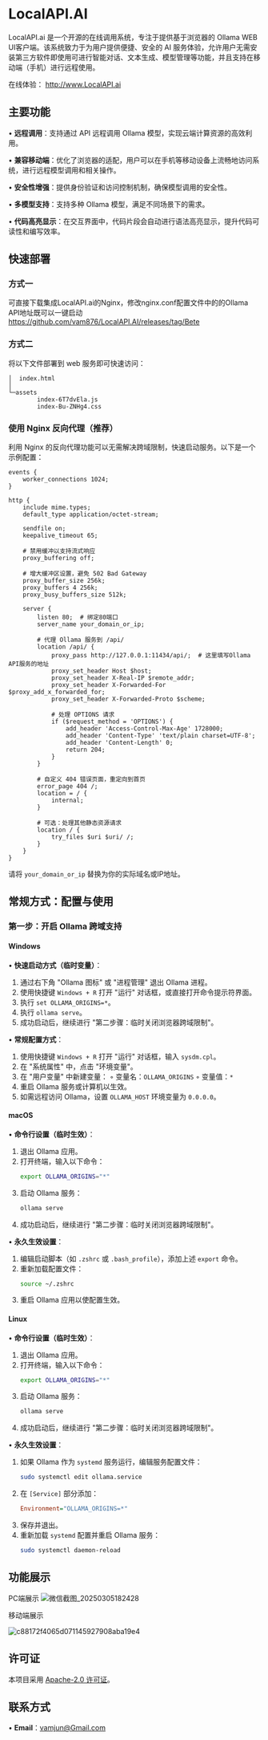 # LocalAPI.AI
LocalAPI.ai 是一个开源的在线调用系统，专注于提供基于浏览器的 Ollama WEB UI客户端。该系统致力于为用户提供便捷、安全的 AI 服务体验，允许用户无需安装第三方软件即使用可进行智能对话、文本生成、模型管理等功能，并且支持在移动端（手机）进行远程使用。

在线体验： <a href="http://www.LocalAPI.ai">http://www.LocalAPI.ai</a>  

## 主要功能

• **远程调用**：支持通过 API 远程调用 Ollama 模型，实现云端计算资源的高效利用。

• **兼容移动端**：优化了浏览器的适配，用户可以在手机等移动设备上流畅地访问系统，进行远程模型调用和相关操作。

• **安全性增强**：提供身份验证和访问控制机制，确保模型调用的安全性。

• **多模型支持**：支持多种 Ollama 模型，满足不同场景下的需求。

• **代码高亮显示**：在交互界面中，代码片段会自动进行语法高亮显示，提升代码可读性和编写效率。


## 快速部署

### 方式一
可直接下载集成LocalAPI.ai的Nginx，修改nginx.conf配置文件中的的Ollama API地址既可以一键启动  <a href="https://github.com/vam876/LocalAPI.AI/releases/tag/Bete">https://github.com/vam876/LocalAPI.AI/releases/tag/Bete</a>  

### 方式二 
将以下文件部署到 web 服务即可快速访问：

```
│  index.html
│
└─assets
        index-6T7dvEla.js
        index-Bu-ZNHg4.css
```

### 使用 Nginx 反向代理（推荐）

利用 Nginx 的反向代理功能可以无需解决跨域限制，快速启动服务。以下是一个示例配置：

```nginx
events {
    worker_connections 1024;
}

http {
    include mime.types;
    default_type application/octet-stream;

    sendfile on;
    keepalive_timeout 65;

    # 禁用缓冲以支持流式响应
    proxy_buffering off;

    # 增大缓冲区设置，避免 502 Bad Gateway
    proxy_buffer_size 256k;
    proxy_buffers 4 256k;
    proxy_busy_buffers_size 512k;

    server {
        listen 80;  # 绑定80端口
        server_name your_domain_or_ip;  

        # 代理 Ollama 服务到 /api/
        location /api/ {
            proxy_pass http://127.0.0.1:11434/api/;  # 这里填写Ollama API服务的地址
            proxy_set_header Host $host;
            proxy_set_header X-Real-IP $remote_addr;
            proxy_set_header X-Forwarded-For $proxy_add_x_forwarded_for;
            proxy_set_header X-Forwarded-Proto $scheme;

            # 处理 OPTIONS 请求
            if ($request_method = 'OPTIONS') {
                add_header 'Access-Control-Max-Age' 1728000;
                add_header 'Content-Type' 'text/plain charset=UTF-8';
                add_header 'Content-Length' 0;
                return 204;
            }
        }

        # 自定义 404 错误页面，重定向到首页
        error_page 404 /;
        location = / {
            internal;
        }

        # 可选：处理其他静态资源请求
        location / {
            try_files $uri $uri/ /;
        }
    }
}
```

请将 `your_domain_or_ip` 替换为你的实际域名或IP地址。

## 常规方式：配置与使用

### 第一步：开启 Ollama 跨域支持

#### Windows

• **快速启动方式（临时变量）**：
  1. 通过右下角 "Ollama 图标" 或 "进程管理" 退出 Ollama 进程。
  2. 使用快捷键 `Windows + R` 打开 "运行" 对话框，或直接打开命令提示符界面。
  3. 执行 `set OLLAMA_ORIGINS=*`。
  4. 执行 `ollama serve`。
  5. 成功启动后，继续进行 "第二步骤：临时关闭浏览器跨域限制"。

• **常规配置方式**：
  1. 使用快捷键 `Windows + R` 打开 "运行" 对话框，输入 `sysdm.cpl`。
  2. 在 "系统属性" 中，点击 "环境变量"。
  3. 在 "用户变量" 中新建变量：
     ◦ 变量名：`OLLAMA_ORIGINS`
     ◦ 变量值：`*`
  4. 重启 Ollama 服务或计算机以生效。
  5. 如需远程访问 Ollama，设置 `OLLAMA_HOST` 环境变量为 `0.0.0.0`。

#### macOS

• **命令行设置（临时生效）**：
  1. 退出 Ollama 应用。
  2. 打开终端，输入以下命令：
     ```bash
     export OLLAMA_ORIGINS="*"
     ```
  3. 启动 Ollama 服务：
     ```bash
     ollama serve
     ```
  4. 成功启动后，继续进行 "第二步骤：临时关闭浏览器跨域限制"。

• **永久生效设置**：
  1. 编辑启动脚本（如 `.zshrc` 或 `.bash_profile`），添加上述 `export` 命令。
  2. 重新加载配置文件：
     ```bash
     source ~/.zshrc
     ```
  3. 重启 Ollama 应用以使配置生效。

#### Linux

• **命令行设置（临时生效）**：
  1. 退出 Ollama 应用。
  2. 打开终端，输入以下命令：
     ```bash
     export OLLAMA_ORIGINS="*"
     ```
  3. 启动 Ollama 服务：
     ```bash
     ollama serve
     ```
  4. 成功启动后，继续进行 "第二步骤：临时关闭浏览器跨域限制"。

• **永久生效设置**：
  1. 如果 Ollama 作为 `systemd` 服务运行，编辑服务配置文件：
     ```bash
     sudo systemctl edit ollama.service
     ```
  2. 在 `[Service]` 部分添加：
     ```ini
     Environment="OLLAMA_ORIGINS=*"

     
     ```
  3. 保存并退出。
  4. 重新加载 `systemd` 配置并重启 Ollama 服务：
     ```bash
     sudo systemctl daemon-reload

 ## 功能展示
 PC端展示
 ![微信截图_20250305182428](https://github.com/user-attachments/assets/f9af989f-3d4e-44b7-9647-a50d1379ccef)
 
移动端展示
 
 ![c88172f4065d071145927908aba19e4](https://github.com/user-attachments/assets/7bc596bd-f404-4157-ac2a-6dedf6f1fa54)

## 许可证

本项目采用 [Apache-2.0 许可证](LICENSE)。

## 联系方式

• **Email**：vamjun@Gmail.com
